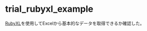 trial_rubyxl_example
====================

[RubyXL](https://github.com/weshatheleopard/rubyXL)を使用してExcelから基本的なデータを取得できるか確認した。
